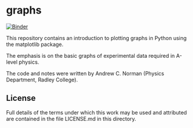 graphs
===========

[![Binder](https://mybinder.org/badge.svg)](https://mybinder.org/v2/gh/andrewcnorman/graphing-matplotlib/master)

This repository contains an introduction to plotting graphs in Python using the matplotlib package.

The emphasis is on the basic graphs of experimental data required in A-level physics.

The code and notes were written by Andrew C. Norman (Physics Department, Radley College).

License
-------

Full details of the terms under which this work may be used and 
attributed are contained in the file LICENSE.md in this 
directory.
